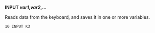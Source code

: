 **INPUT *var1*,*var2*,...**

Reads data from the keyboard, and saves it in one or more variables.

```ecb2
10 INPUT K3
```

